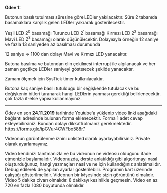 **Ödev 1:**

Butonun basılı tutulması süresine göre LEDler yakılacaktır. Süre 2 tabanıda basamaklara karşılık gelen LEDler yakılarak gösterilecektir.

Yeşil LED $2^0$ basamağı
Turuncu LED $2^1$ basamağı
Kırmızı LED $2^2$ basamağı
Mavi LED $2^3$ basamağı olarak düşünülecektir. Dolayısıyla örneğin 12 saniye ve fazla 13 saniyeden az basılması durumunda 

12 saniye => 1100 dan dolayı Mavi ve Kırmızı LED yanacaktır. 


Butona basılma ve butondan elin çekilmesi interrupt ile algılanacak ve her zaman geçtikçe LEDler saniyeyi gösterecek şekilde yanacaktır. 

Zamanı ölçmek için SysTick timer kullanılacaktır.

Butona kaç saniye basılı tutulduğu bir değişkende tutulacak ve bu değişkenin bitleri taranarak hangi LEDlerin yanması gerektiği belirlenecektir. çok fazla if-else yapısı kullanmayınız.

---

Ödev  en son **24.11.2019** tarihinde Youtube'a yüklenip video linki aşağıdaki bağlantı adresinde bulunan forma eklenecektir.
Forma 1 adet cevap ekleyebilirsiniz. Bundan dolayı dikkatli olmanız gerekmektedir.
https://forms.gle/ipGVur4CWFbo588r7

Videonun görüntülenme iznini unlisted olarak ayarlayabilirsiniz.
Private olarak ayarlamayınız.

Video kendinizi tanıtmanızla ve bu videonun ne videosu olduğunu ifade etmenizle başlamalıdır.
Videonuzda, derste anlatıldığı gibi algoritmayı nasıl oluşturduğunuz, hangi yazmaçları nasıl ve ne için kullandığınız anlatılmalıdır. Debug edilerek de yapılan ayarlar gösterilebilir. Programın kart üzerinde çalıştığı gösterilmelidir. Videonun bir köşesinde sizin görüntünü olmalıdır. Video 5 dakika civarı olmalıdır. 8 dakikayı kesinlikle geçmesin. Video en az 720 en fazla 1080 boyutunda olmalıdır.





